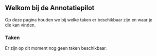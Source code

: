 ## Welkom bij de Annotatiepilot

Op deze pagina houden we bij welke taken er beschikbaar zijn en waar je die kan vinden.

### Taken

Er zijn op dit moment nog geen taken beschikbaar.
